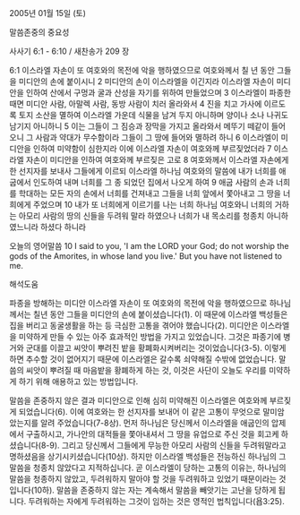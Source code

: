 2005년 01월 15일 (토)

말씀존중의 중요성



사사기 6:1 - 6:10 / 새찬송가 209 장


6:1 이스라엘 자손이 또 여호와의 목전에 악을 행하였으므로 여호와께서 칠 년 동안 그들을 미디안의 손에 붙이시니 2 미디안의 손이 이스라엘을 이긴지라 이스라엘 자손이 미디안을 인하여 산에서 구멍과 굴과 산성을 자기를 위하여 만들었으며 3 이스라엘이 파종한 때면 미디안 사람, 아말렉 사람, 동방 사람이 치러 올라와서 4 진을 치고 가사에 이르도록 토지 소산을 멸하여 이스라엘 가운데 식물을 남겨 두지 아니하며 양이나 소나 나귀도 남기지 아니하니 5 이는 그들이 그 짐승과 장막을 가지고 올라와서 메뚜기 떼같이 들어오니 그 사람과 약대가 무수함이라 그들이 그 땅에 들어와 멸하려 하니 6 이스라엘이 미디안을 인하여 미약함이 심한지라 이에 이스라엘 자손이 여호와께 부르짖었더라 7 이스라엘 자손이 미디안을 인하여 여호와께 부르짖은 고로 8 여호와께서 이스라엘 자손에게 한 선지자를 보내사 그들에게 이르되 이스라엘 하나님 여호와의 말씀에 내가 너희를 애굽에서 인도하여 내며 너희를 그 종 되었던 집에서 나오게 하여 9 애굽 사람의 손과 너희를 학대하는 모든 자의 손에서 너희를 건져내고 그들을 너희 앞에서 쫓아내고 그 땅을 너희에게 주었으며 10 내가 또 너희에게 이르기를 나는 너희 하나님 여호와니 너희의 거하는 아모리 사람의 땅의 신들을 두려워 말라 하였으나 너희가 내 목소리를 청종치 아니하였느니라 하셨다 하니라 

오늘의 영어말씀
10 I said to you, 'I am the LORD your God; do not worship the gods of the Amorites, in whose land you live.' But you have not listened to me.

해석도움





파종을 방해하는 미디안
이스라엘 자손이 또 여호와의 목전에 악을 행하였으므로 하나님께서는 칠년 동안 그들을 미디안의 손에 붙이셨습니다(1). 이 때문에 이스라엘 백성들은 집을 버리고 동굴생활을 하는 등 극심한 고통을 겪어야 했습니다(2). 미디안은 이스라엘을 미약하게 만들 수 있는 아주 효과적인 방법을 가지고 있었습니다. 그것은 파종기에 병거와 군대를 이끌고 씨앗이 뿌려진 밭을 황폐화시켜버리는 것이었습니다(3-5). 이렇게 하면 추수할 것이 없어지기 때문에 이스라엘은 갈수록 쇠약해질 수밖에 없었습니다. 말씀의 씨앗이 뿌려질 때 마음밭을 황폐하게 하는 것, 이것은 사단이 오늘도 우리를 미약하게 하기 위해 애용하고 있는 방법입니다.   

말씀을 존중하지 않은 결과
미디안으로 인해 심히 미약해진 이스라엘은 여호와께 부르짖게 되었습니다(6). 이에 여호와는 한 선지자를 보내어 이 같은 고통이 무엇으로 말미암았는지를 알려 주었습니다(7-8상). 먼저 하나님은 당신께서 이스라엘을 애굽인의 압제에서 구출하시고, 가나안의 대적들을 쫓아내셔서 그 땅을 유업으로 주신 것을 회고케 하셨습니다(8-9). 그리고 당신께서 그들에게 무능한 아모리 사람의 신들을 두려워말라고 명하셨음을 상기시키셨습니다(10상). 하지만 이스라엘 백성들은 전능하신 하나님의 그 말씀을 청종치 않았다고 지적하십니다. 곧 이스라엘이 당하는 고통의 이유는, 하나님의 말씀을 청종하지 않았고, 두려워하지 말아야 할 것을 두려워하고 있었기 때문이라는 것입니다(10하). 말씀을 존중하지 않는 자는 계속해서 말씀을 빼앗기는 고난을 당하게 됩니다. 두려워하는 자에게 두려워하는 그것이 임하는 것은 영적인 법칙입니다(욥3:25).